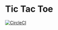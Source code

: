 # Tic Tac Toe

[![CircleCI](https://circleci.com/gh/rforrai/tictactoe.svg?style=svg)](https://circleci.com/gh/rforrai/tictactoe)